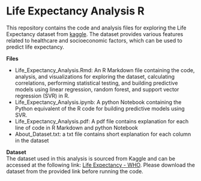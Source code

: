 # Life Expectancy Analysis R
This repository contains the code and analysis files for exploring the Life Expectancy dataset from [kaggle](https://www.kaggle.com/). The dataset provides various features related to healthcare and socioeconomic factors, which can be used to predict life expectancy.

**Files**
* Life_Expectancy_Analysis.Rmd: An R Markdown file containing the code, analysis, and visualizations for exploring the dataset, calculating correlations, performing statistical testing, and building predictive models using linear regression, random forest, and support vector regression (SVR) in R.
* Life_Expectancy_Analysis.ipynb: A python Notebook containing the Python equivalent of the R code for building predictive models using SVR.
* Life_Expectancy_Analysis.pdf: A pdf file contains explanation for each line of code in R Markdown and python Notebook
* About_Dataset.txt: a txt file contains short explanation for each column in the dataset

**Dataset**<br>
The dataset used in this analysis is sourced from Kaggle and can be accessed at the following link: [Life Expectancy - WHO](https://www.kaggle.com/datasets/kumarajarshi/life-expectancy-who). Please download the dataset from the provided link before running the code.
